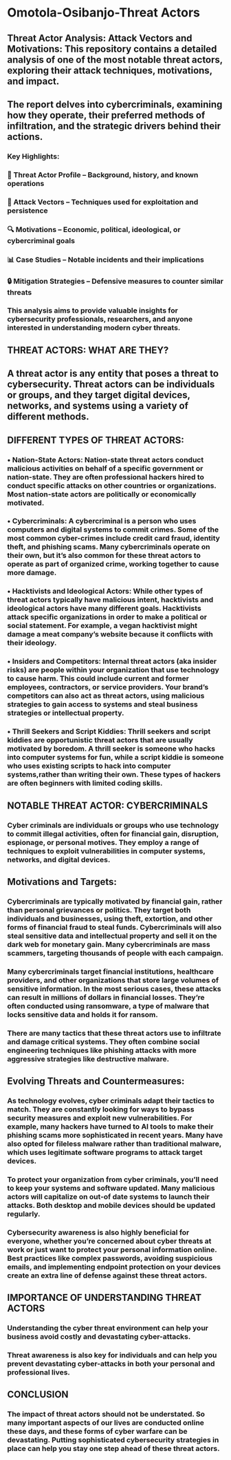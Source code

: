 # Omotola-Osibanjo-Threat Actors
## Threat Actor Analysis: Attack Vectors and Motivations: This repository contains a detailed analysis of one of the most notable threat actors, exploring their attack techniques, motivations, and impact. 
## The report delves into cybercriminals, examining how they operate, their preferred methods of infiltration, and the strategic drivers behind their actions.
### Key Highlights:
### 📌 Threat Actor Profile – Background, history, and known operations
### 🚀 Attack Vectors – Techniques used for exploitation and persistence
### 🔍 Motivations – Economic, political, ideological, or cybercriminal goals
### 📊 Case Studies – Notable incidents and their implications
### 🔒 Mitigation Strategies – Defensive measures to counter similar threats
### This analysis aims to provide valuable insights for cybersecurity professionals, researchers, and anyone interested in understanding modern cyber threats.
## THREAT ACTORS: WHAT ARE THEY? 
## A threat actor is any entity that poses a threat to cybersecurity. Threat actors can be individuals or groups, and they target digital devices, networks, and systems using a variety of different methods. 
## DIFFERENT TYPES OF THREAT ACTORS: 
### • Nation-State Actors: Nation-state threat actors conduct malicious activities on behalf of a specific government or nation-state. They are often professional hackers hired to conduct specific attacks on other countries or organizations. Most nation-state actors are politically or economically motivated. 
### • Cybercriminals: A cybercriminal is a person who uses computers and digital systems to commit crimes. Some of the most common cyber-crimes include credit card fraud, identity theft, and phishing scams. Many cybercriminals operate on their own, but it’s also common for these threat actors to operate as part of organized crime, working together to cause more damage. 
### • Hacktivists and Ideological Actors: While other types of threat actors typically have malicious intent, hacktivists and ideological actors have many different goals. Hacktivists attack specific organizations in order to make a political or social statement. For example, a vegan hacktivist might damage a meat company’s website because it conflicts with their ideology. 
### • Insiders and Competitors: Internal threat actors (aka insider risks) are people within your organization that use technology to cause harm. This could include current and former employees, contractors, or service providers. Your brand’s competitors can also act as threat actors, using malicious strategies to gain access to systems and steal business strategies or intellectual property. 
### • Thrill Seekers and Script Kiddies: Thrill seekers and script kiddies are opportunistic threat actors that are usually motivated by boredom. A thrill seeker is someone who hacks into computer systems for fun, while a script kiddie is someone who uses existing scripts to hack into computer systems,rather than writing their own. These types of hackers are often beginners with limited coding skills. 
## NOTABLE THREAT ACTOR: CYBERCRIMINALS 
### Cyber criminals are individuals or groups who use technology to commit illegal activities, often for financial gain, disruption, espionage, or personal motives. They employ a range of techniques to exploit vulnerabilities in computer systems, networks, and digital devices. 
## Motivations and Targets: 
### Cybercriminals are typically motivated by financial gain, rather than personal grievances or politics. They target both individuals and businesses, using theft, extortion, and other forms of financial fraud to steal funds. Cybercriminals will also steal sensitive data and intellectual property and sell it on the dark web for monetary gain. Many cybercriminals are mass scammers, targeting thousands of people with each campaign. 
### Many cybercriminals target financial institutions, healthcare providers, and other organizations that store large volumes of sensitive information. In the most serious cases, these attacks can result in millions of dollars in financial losses. They’re often conducted using ransomware, a type of malware that locks sensitive data and holds it for ransom. 
### There are many tactics that these threat actors use to infiltrate and damage critical systems. They often combine social engineering techniques like phishing attacks with more aggressive strategies like destructive malware. 
## Evolving Threats and Countermeasures: 
### As technology evolves, cyber criminals adapt their tactics to match. They are constantly looking for ways to bypass security measures and exploit new vulnerabilities. For example, many hackers have turned to AI tools to make their phishing scams more sophisticated in recent years. Many have also opted for fileless malware rather than traditional malware, which uses legitimate software programs to attack target devices.  
### To protect your organization from cyber criminals, you’ll need to keep your systems and software updated. Many malicious actors will capitalize on out-of date systems to launch their attacks. Both desktop and mobile devices should be updated regularly. 
### Cybersecurity awareness is also highly beneficial for everyone, whether you’re concerned about cyber threats at work or just want to protect your personal information online. Best practices like complex passwords, avoiding suspicious emails, and implementing endpoint protection on your devices create an extra line of defense against these threat actors. 
## IMPORTANCE OF UNDERSTANDING THREAT ACTORS 
### Understanding the cyber threat environment can help your business avoid costly and devastating cyber-attacks. 
### Threat awareness is also key for individuals and can help you prevent devastating cyber-attacks in both your personal and professional lives. 
## CONCLUSION 
### The impact of threat actors should not be understated. So many important aspects of our lives are conducted online these days, and these forms of cyber warfare can be devastating. Putting sophisticated cybersecurity strategies in place can help you stay one step ahead of these threat actors. 
